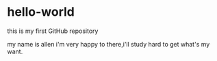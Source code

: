 # hello-world
this is my first GitHub repository

my name is allen
i'm very happy to there,i'll study hard to get what's my want.
